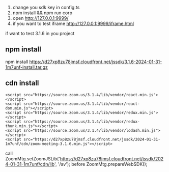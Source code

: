 1. change you sdk key in config.ts
2. npm install && npm run corp
3. open http://127.0.0.1:9999/
4. if you want to test iframe http://127.0.0.1:9999/iframe.html

if want to test 3.1.6 in you project 
## npm install

npm install https://d27xp8zu78jmsf.cloudfront.net/jssdk/3.1.6-2024-01-31-1m7unf-install.tar.gz

## cdn install
    <script src="https://source.zoom.us/3.1.4/lib/vendor/react.min.js"></script>
    <script src="https://source.zoom.us/3.1.4/lib/vendor/react-dom.min.js"></script>
    <script src="https://source.zoom.us/3.1.4/lib/vendor/redux.min.js"></script>
    <script src="https://source.zoom.us/3.1.4/lib/vendor/redux-thunk.min.js"></script>
    <script src="https://source.zoom.us/3.1.4/lib/vendor/lodash.min.js"></script>
    <script src="https://d27xp8zu78jmsf.cloudfront.net/jssdk/2024-01-31-1m7unf/cdn/zoom-meeting-3.1.6.min.js"></script>

call 
ZoomMtg.setZoomJSLib('https://d27xp8zu78jmsf.cloudfront.net/jssdk/2024-01-31-1m7unf/cdn/lib', '/av');
before ZoomMtg.prepareWebSDK();

